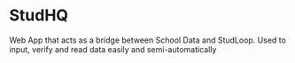 # StudHQ
Web App that acts as a bridge between School Data and StudLoop. Used to input, verify and read data easily and semi-automatically
